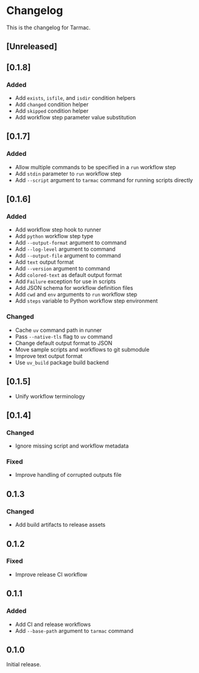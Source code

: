 # Changelog

This is the changelog for Tarmac.

## [Unreleased]

## [0.1.8]

### Added

- Add `exists`, `isfile`, and `isdir` condition helpers
- Add `changed` condition helper
- Add `skipped` condition helper
- Add workflow step parameter value substitution

## [0.1.7]

### Added

- Allow multiple commands to be specified in a `run` workflow step
- Add `stdin` parameter to `run` workflow step
- Add `--script` argument to `tarmac` command for running scripts directly

## [0.1.6]

### Added

- Add workflow step hook to runner
- Add `python` workflow step type
- Add `--output-format` argument to command
- Add `--log-level` argument to command
- Add `--output-file` argument to command
- Add `text` output format
- Add `--version` argument to command
- Add `colored-text` as default output format
- Add `Failure` exception for use in scripts
- Add JSON schema for workflow definition files
- Add `cwd` and `env` arguments to `run` workflow step
- Add `steps` variable to Python workflow step environment

### Changed

- Cache `uv` command path in runner
- Pass `--native-tls` flag to `uv` command
- Change default output format to JSON
- Move sample scripts and workflows to git submodule
- Improve text output format
- Use `uv_build` package build backend

## [0.1.5]

- Unify workflow terminology

## [0.1.4]

### Changed

- Ignore missing script and workflow metadata

### Fixed

- Improve handling of corrupted outputs file

## 0.1.3

### Changed

- Add build artifacts to release assets

## 0.1.2

### Fixed

- Improve release CI workflow

## 0.1.1

### Added

- Add CI and release workflows
- Add `--base-path` argument to  `tarmac` command

## 0.1.0

Initial release.
